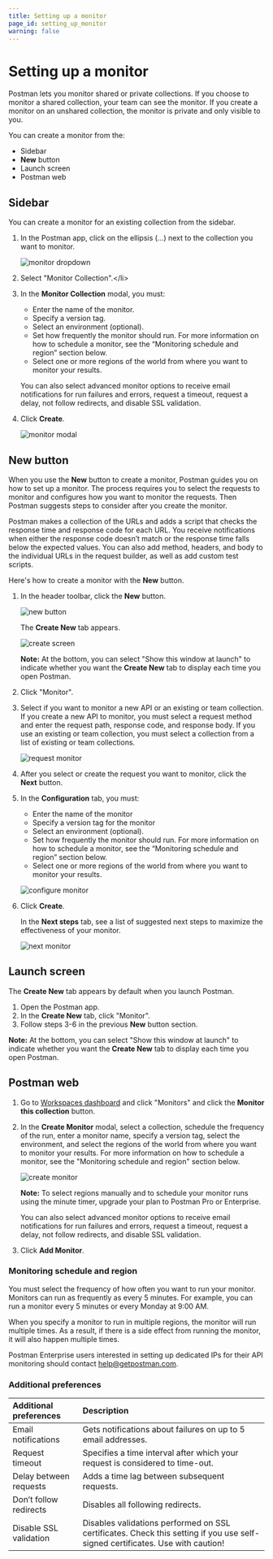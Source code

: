 ```yaml
---
title: Setting up a monitor
page_id: setting_up_monitor
warning: false
---
```


# Setting up a monitor

Postman lets you monitor shared or private collections. If you choose to monitor a shared collection, your team can see the monitor. If you create a monitor on an unshared collection, the monitor is private and only visible to you.

You can create a monitor from the:

* Sidebar
* **New** button
* Launch screen
* Postman web

## Sidebar

You can create a monitor for an existing collection from the sidebar.

1. In the Postman app, click on the ellipsis \(…\) next to the collection you want to monitor.

   ![monitor dropdown](https://s3.amazonaws.com/postman-static-getpostman-com/postman-docs/Monitor-Collection1.png)

2. Select "Monitor Collection".&lt;/li&gt;
3. In the **Monitor Collection** modal, you must:

   * Enter the name of the monitor.
   * Specify a version tag.
   * Select an environment \(optional\).
   * Set how frequently the monitor should run. For more information on how to schedule a monitor, see the “Monitoring schedule and region” section below.
   * Select one or more regions of the world from where you want to monitor your results.

   You can also select advanced monitor options to receive email notifications for run failures and errors, request a timeout, request a delay, not follow redirects, and disable SSL validation.

4. Click **Create**.

   ![monitor modal](https://s3.amazonaws.com/postman-static-getpostman-com/postman-docs/Monitor-Collection2.png)

## New button

When you use the **New** button to create a monitor, Postman guides you on how to set up a monitor. The process requires you to select the requests to monitor and configures how you want to monitor the requests. Then Postman suggests steps to consider after you create the monitor.

Postman makes a collection of the URLs and adds a script that checks the response time and response code for each URL. You receive notifications when either the response code doesn’t match or the response time falls below the expected values. You can also add method, headers, and body to the individual URLs in the request builder, as well as add custom test scripts.

Here's how to create a monitor with the **New** button.

1. In the header toolbar, click the **New** button.

   ![new button](https://s3.amazonaws.com/postman-static-getpostman-com/postman-docs/Header_Toolbar_New.png)

   The **Create New** tab appears.

   ![create screen](https://s3.amazonaws.com/postman-static-getpostman-com/postman-docs/Create_New_Tab_Updated.png)

   **Note:** At the bottom, you can select "Show this window at launch" to indicate whether you want the **Create New** tab to display each time you open Postman.

2. Click "Monitor".
3. Select if you want to monitor a new API or an existing or team collection. If you create a new API to monitor, you must select a request method and enter the request path, response code, and response body. If you use an existing or team collection, you must select a collection from a list of existing or team collections.

   ![request monitor](https://s3.amazonaws.com/postman-static-getpostman-com/postman-docs/Create_New_Tab_Updated2.png)

4. After you select or create the request you want to monitor, click the **Next** button.
5. In the **Configuration** tab, you must:

   * Enter the name of the monitor
   * Specify a version tag for the monitor
   * Select an environment \(optional\).
   * Set how frequently the monitor should run. For more information on how to schedule a monitor, see the “Monitoring schedule and region” section below.
   * Select one or more regions of the world from where you want to monitor your results.

   ![configure monitor](https://s3.amazonaws.com/postman-static-getpostman-com/postman-docs/Monitor-Collection2.png)

6. Click **Create**.

   In the **Next steps** tab, see a list of suggested next steps to maximize the effectiveness of your monitor.

   ![next monitor](https://s3.amazonaws.com/postman-static-getpostman-com/postman-docs/Create_Monitor_New2.png)

## Launch screen

The **Create New** tab appears by default when you launch Postman.

1. Open the Postman app.
2. In the **Create New** tab, click "Monitor".
3. Follow steps 3-6 in the previous **New** button section.

**Note:** At the bottom, you can select "Show this window at launch" to indicate whether you want the **Create New** tab to display each time you open Postman.

## Postman web

1. Go to [Workspaces dashboard](https://app.getpostman.com/dashboard) and click "Monitors" and click the **Monitor this collection** button.
2. In the **Create Monitor** modal, select a collection, schedule the frequency of the run, enter a monitor name, specify a version tag, select the environment, and select the regions of the world from where you want to monitor your results. For more information on how to schedule a monitor, see the "Monitoring schedule and region" section below.

   ![create monitor](https://s3.amazonaws.com/postman-static-getpostman-com/postman-docs/Monitor-Collection3.png)

   **Note:** To select regions manually and to schedule your monitor runs using the minute timer, upgrade your plan to Postman Pro or Enterprise.

   You can also select advanced monitor options to receive email notifications for run failures and errors, request a timeout, request a delay, not follow redirects, and disable SSL validation.

3. Click **Add Monitor**.

### Monitoring schedule and region

You must select the frequency of how often you want to run your monitor. Monitors can run as frequently as every 5 minutes. For example, you can run a monitor every 5 minutes or every Monday at 9:00 AM.

When you specify a monitor to run in multiple regions, the monitor will run multiple times. As a result, if there is a side effect from running the monitor, it will also happen multiple times.

Postman Enterprise users interested in setting up dedicated IPs for their API monitoring should contact [help@getpostman.com](mailto:help@getpostman.com).

### Additional preferences

| **Additional preferences** | **Description** |
| :--- | :--- |
| Email notifications | Gets notifications about failures on up to 5 email addresses. |
| Request timeout | Specifies a time interval after which your request is considered to time-out. |
| Delay between requests | Adds a time lag between subsequent requests. |
| Don’t follow redirects | Disables all following redirects. |
| Disable SSL validation | Disables validations performed on SSL certificates. Check this setting if you use self-signed certificates. Use with caution! |

